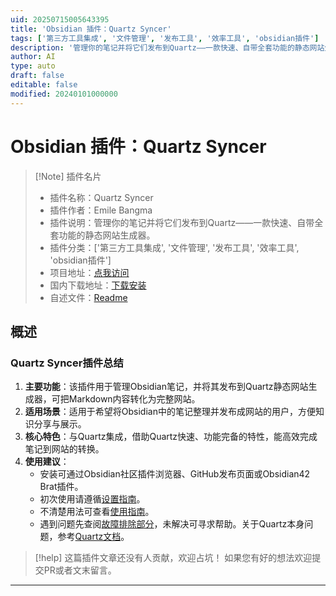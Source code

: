 ```yaml
---
uid: 20250715005643395
title: 'Obsidian 插件：Quartz Syncer'
tags: ['第三方工具集成', '文件管理', '发布工具', '效率工具', 'obsidian插件']
description: '管理你的笔记并将它们发布到Quartz——一款快速、自带全套功能的静态网站生成器。'
author: AI
type: auto
draft: false
editable: false
modified: 20240101000000
---
```


# Obsidian 插件：Quartz Syncer

> [!Note] 插件名片
> - 插件名称：Quartz Syncer
> - 插件作者：Emile Bangma
> - 插件说明：管理你的笔记并将它们发布到Quartz——一款快速、自带全套功能的静态网站生成器。
> - 插件分类：['第三方工具集成', '文件管理', '发布工具', '效率工具', 'obsidian插件']
> - 项目地址：[点我访问](https://github.com/saberzero1/quartz-syncer)
> - 国内下载地址：[下载安装](https://pkmer.cn/products/plugin/pluginMarket/?quartz-syncer)
> - 自述文件：[Readme](https://ghproxy.net/https://raw.githubusercontent.com/saberzero1/quartz-syncer/master/README.md)



## 概述

### Quartz Syncer插件总结
1. **主要功能**：该插件用于管理Obsidian笔记，并将其发布到Quartz静态网站生成器，可把Markdown内容转化为完整网站。
2. **适用场景**：适用于希望将Obsidian中的笔记整理并发布成网站的用户，方便知识分享与展示。
3. **核心特色**：与Quartz集成，借助Quartz快速、功能完备的特性，能高效完成笔记到网站的转换。
4. **使用建议**：
    - 安装可通过Obsidian社区插件浏览器、GitHub发布页面或Obsidian42 Brat插件。
    - 初次使用请遵循[设置指南](https://saberzero1.github.io/quartz-syncer-docs/Setup-Guide)。
    - 不清楚用法可查看[使用指南](https://saberzero1.github.io/quartz-syncer-docs/Usage-Guide)。
    - 遇到问题先查阅[故障排除部分](https://saberzero1.github.io/quartz-syncer-docs/Troubleshooting/)，未解决可寻求帮助。关于Quartz本身问题，参考[Quartz文档](https://quartz.jzhao.xyz/)。


> [!help] 
> 这篇插件文章还没有人贡献，欢迎占坑！
> 如果您有好的想法欢迎提交PR或者文末留言。
> 

---



